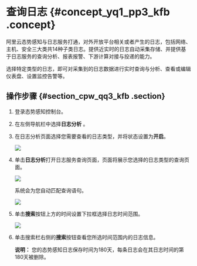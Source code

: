 # 查询日志 {#concept_yq1_pp3_kfb .concept}

阿里云态势感知与日志服务打通，对外开放平台相关或者产生的日志，包括网络、主机、安全三大类共14种子类日志。提供近实时的日志自动采集存储、并提供基于日志服务的查询分析、报表报警、下游计算对接与投递的能力。

选择特定类型的日志，即可对采集到的日志数据进行实时查询与分析、查看或编辑仪表盘、设置监控告警等。

## 操作步骤 {#section_cpw_qq3_kfb .section}

1.  登录态势感知控制台。
2.  在左侧导航栏中选择**日志分析** 。
3.  在日志分析页面选择您需要查看的日志类型，并将状态设置为**开启**。

    ![](http://static-aliyun-doc.oss-cn-hangzhou.aliyuncs.com/assets/img/22729/153918808313441_zh-CN.png)

4.  单击**日志分析**打开日志服务查询页面，页面将展示您选择的日志类型的查询页面。

    ![](http://static-aliyun-doc.oss-cn-hangzhou.aliyuncs.com/assets/img/22729/153918808313454_zh-CN.png)

    系统会为您自动匹配查询语句。

    ![](http://static-aliyun-doc.oss-cn-hangzhou.aliyuncs.com/assets/img/22729/153918808313455_zh-CN.png)

5.  单击**搜索**按钮上方的时间设置下拉框选择日志时间范围。

    ![](http://static-aliyun-doc.oss-cn-hangzhou.aliyuncs.com/assets/img/22729/153918808313443_zh-CN.png)

6.  单击搜索栏右侧的**搜索**按钮查看您所选时间范围内的日志信息。

    **说明：** 您的态势感知日志保存时间为180天，每条日志会在其日志时间的第180天被删除。


